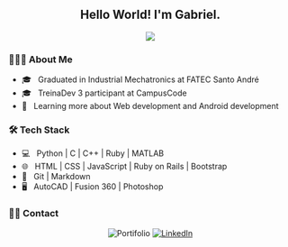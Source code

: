 <h2 align="center" > Hello World! I'm Gabriel.</h2>
<p align="center"> <img src="https://media2.giphy.com/media/l0He4nkyI5cMhXzvW/200.gif"></p>

<h3> 👨🏻‍💻 About Me </h3>

- 🎓 &nbsp; Graduated in Industrial Mechatronics at FATEC Santo André
- 🎓 &nbsp; TreinaDev 3 participant at CampusCode
- 🌱 &nbsp; Learning more about Web development and Android development


<h3>🛠 Tech Stack</h3>

- 💻 &nbsp; Python | C | C++ | Ruby | MATLAB
- 🌐 &nbsp; HTML | CSS | JavaScript | Ruby on Rails | Bootstrap
- 🔧 &nbsp; Git | Markdown
- 🖥 &nbsp; AutoCAD | Fusion 360 | Photoshop

<h3> 🤝🏻 Contact </h3>
<p align="center">
<img alt="Portifolio" src="https://img.shields.io/badge/Portifolio-In%20Progress-orange?style=flat-square&logo=google-chrome">
<a href="https://www.linkedin.com/in/gabriel-sugai-14126b192/"><img alt="LinkedIn" src="https://img.shields.io/badge/LinkedIn-Gabriel%20Sugai-blue?style=flat-square&logo=linkedin"></a>
</p>
